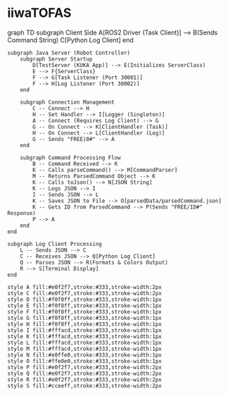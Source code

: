 # iiwaTOFAS
graph TD
subgraph Client Side
A[ROS2 Driver (Task Client)] --> B(Sends Command String)
C[Python Log Client]
end

    subgraph Java Server (Robot Controller)
        subgraph Server Startup
            D[TestServer (KUKA App)] --> E(Initializes ServerClass)
            E --> F{ServerClass}
            F --> G[Task Listener (Port 30001)]
            F --> H[Log Listener (Port 30002)]
        end

        subgraph Connection Management
            C -- Connect --> H
            H -- Set Handler --> I[Logger (Singleton)]
            A -- Connect (Requires Log Client) --> G
            G -- On Connect --> K[ClientHandler (Task)]
            H -- On Connect --> L[ClientHandler (Log)]
            G -- Sends "FREE|0#" --> A
        end

        subgraph Command Processing Flow
            B -- Command Received --> K
            K -- Calls parseCommand() --> M[CommandParser]
            M -- Returns ParsedCommand Object --> K
            K -- Calls toJson() --> N[JSON String]
            K -- Logs JSON --> I
            I -- Sends JSON --> L
            K -- Saves JSON to File --> O[parsedData/parsedCommand.json]
            K -- Gets ID from ParsedCommand --> P(Sends "FREE/ID#" Response)
            P --> A
        end
    end

    subgraph Log Client Processing
        L -- Sends JSON --> C
        C -- Receives JSON --> Q[Python Log Client]
        Q -- Parses JSON --> R(Formats & Colors Output)
        R --> S[Terminal Display]
    end

    style A fill:#e0f2f7,stroke:#333,stroke-width:2px
    style C fill:#e0f2f7,stroke:#333,stroke-width:2px
    style D fill:#f0f8ff,stroke:#333,stroke-width:1px
    style E fill:#f0f8ff,stroke:#333,stroke-width:1px
    style F fill:#f0f8ff,stroke:#333,stroke-width:1px
    style G fill:#f0f8ff,stroke:#333,stroke-width:1px
    style H fill:#f0f8ff,stroke:#333,stroke-width:1px
    style I fill:#fffacd,stroke:#333,stroke-width:1px
    style K fill:#fffacd,stroke:#333,stroke-width:1px
    style L fill:#fffacd,stroke:#333,stroke-width:1px
    style M fill:#fffacd,stroke:#333,stroke-width:1px
    style N fill:#e0ffe0,stroke:#333,stroke-width:1px
    style O fill:#ffe0e0,stroke:#333,stroke-width:1px
    style P fill:#e0f2f7,stroke:#333,stroke-width:2px
    style Q fill:#e0f2f7,stroke:#333,stroke-width:2px
    style R fill:#e0f2f7,stroke:#333,stroke-width:2px
    style S fill:#cceeff,stroke:#333,stroke-width:2px
